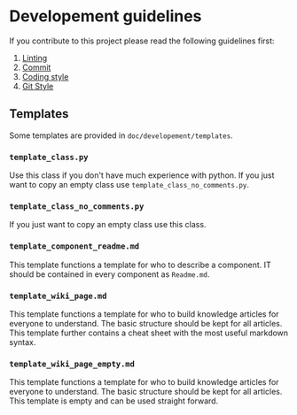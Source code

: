 # Developement guidelines
If you contribute to this project please read the following guidelines first:

1. [Linting](./02_linting.md)
2. [Commit](./03_commit.md)
3. [Coding style](./04_coding_style.md)
4. [Git Style](./05_git_workflow.md)

## Templates
Some templates are provided in `doc/developement/templates`.

### `template_class.py`
Use this class if you don't have much experience with python. If you just want to copy an empty class use `template_class_no_comments.py`.

### `template_class_no_comments.py`
If you just want to copy an empty class use this class.

### `template_component_readme.md`
This template functions a template for who to describe a component. IT should be contained in every component as `Readme.md`.

### `template_wiki_page.md`
This template functions a template for who to build knowledge articles for everyone to understand. The basic structure should be kept for all articles. This template further contains a cheat sheet with the most useful markdown syntax.

### `template_wiki_page_empty.md`
This template functions a template for who to build knowledge articles for everyone to understand. The basic structure should be kept for all articles. This template is empty and can be used straight forward.